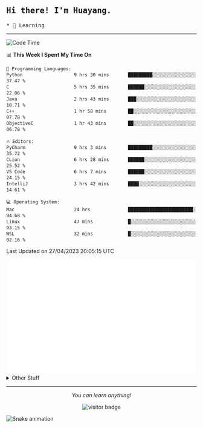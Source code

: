 <h2>
    <samp>Hi there! I'm Huayang.</samp>
</h2>
<p>
    <samp>
        * 🧐 Learning
    </samp>
</p>

<hr>

<!--START_SECTION:waka-->
![Code Time](http://img.shields.io/badge/Code%20Time-753%20hrs%208%20mins-blue)

📊 **This Week I Spent My Time On** 

```text
💬 Programming Languages: 
Python                   9 hrs 30 mins       █████████░░░░░░░░░░░░░░░░   37.47 % 
C                        5 hrs 35 mins       ██████░░░░░░░░░░░░░░░░░░░   22.06 % 
Java                     2 hrs 43 mins       ███░░░░░░░░░░░░░░░░░░░░░░   10.71 % 
C++                      1 hr 58 mins        ██░░░░░░░░░░░░░░░░░░░░░░░   07.78 % 
ObjectiveC               1 hr 43 mins        ██░░░░░░░░░░░░░░░░░░░░░░░   06.78 % 

🔥 Editors: 
PyCharm                  9 hrs 3 mins        █████████░░░░░░░░░░░░░░░░   35.72 % 
CLion                    6 hrs 28 mins       ██████░░░░░░░░░░░░░░░░░░░   25.52 % 
VS Code                  6 hrs 7 mins        ██████░░░░░░░░░░░░░░░░░░░   24.15 % 
IntelliJ                 3 hrs 42 mins       ████░░░░░░░░░░░░░░░░░░░░░   14.61 % 

💻 Operating System: 
Mac                      24 hrs              ████████████████████████░   94.68 % 
Linux                    47 mins             █░░░░░░░░░░░░░░░░░░░░░░░░   03.15 % 
WSL                      32 mins             █░░░░░░░░░░░░░░░░░░░░░░░░   02.16 % 
```


 Last Updated on 27/04/2023 20:05:15 UTC
<!--END_SECTION:waka-->

<picture>
    <img src="/github-metrics.svg" alt="github metrics" style='visibility:visible'>
</picture>

<details>
  <summary>Other Stuff</summary>
  <br />
<!--   
  <p align="left">
    <img height="180em" src="https://github-readme-streak-stats.herokuapp.com/?user=GuillaumeFalourd" />
    
  </p> -->

  * 🏆 Some GitHub statistical reports:
  
  <img width="100%" src="https://github-profile-trophy.vercel.app/?username=xmchxup&column=7">
  <p align="left">  
    <img height="180em" src="https://github-readme-stats.vercel.app/api?username=xmchxup&hide_border=true&show_icons=true&include_all_commits=true&bg_color=0,EC6C6C,FFD479,FFFC79,73FA79&theme=graywhite&locale=en" />
    <img height="180em" src="https://github-readme-stats.vercel.app/api/top-langs/?username=xmchxup&hide=css,scss,html&langs_count=8&hide_border=true&layout=compact&bg_color=0,73FA79,73FDFF,D783FF&theme=graywhite&locale=en" />
  </p>
  
  <img width="100%" src="https://github-profile-summary-cards.vercel.app/api/cards/profile-details?username=xmchxup&theme=github" />
 
</a>
</details>
<hr>
<p align="center">
    <i>You can learn anything!</i>
    <p align="center">
        <img src="https://visitor-badge.laobi.icu/badge?page_id=xmchxup" alt="visitor badge"/>       
    </p>
</p>

![Snake animation](https://github.com/XmchxUp/XmchxUp/blob/output/github-contribution-grid-snake.gif)


